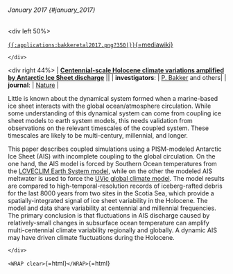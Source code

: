 ###### January 2017 {#january_2017}

\<div left 50%\>

[`{{:applications:bakkeretal2017.png?350|}}`{=mediawiki}](http://www.nature.com/nature/journal/v541/n7635/full/nature20582.html)

```{=html}
</div>
```
\<div right 44%\> \| **[Centennial-scale Holocene climate variations
amplified by Antarctic Ice Sheet
discharge](http://www.nature.com/nature/journal/v541/n7635/full/nature20582.html)**
\|\| \| **investigators**: \| [P.
Bakker](https://www.marum.de/en/Pepijn_Bakker.html) and
others\| \| **journal**: \|
[Nature](http://www.nature.com/nature/index.html) \|

Little is known about the dynamical system formed when a marine-based
ice sheet interacts with the global ocean/atmosphere circulation. While
some understanding of this dynamical system can come from coupling ice
sheet models to earth system models, this needs validation from
observations on the relevant timescales of the coupled system. These
timescales are likely to be multi-century, millennial, and longer.

This paper describes coupled simulations using a PISM-modeled Antarctic
Ice Sheet (AIS) with incomplete coupling to the global circulation. On
the one hand, the AIS model is forced by Southern Ocean temperatures
from the [LOVECLIM Earth System
model](http://www.geosci-model-dev.net/3/603/2010/gmd-3-603-2010.html),
while on the other the modeled AIS meltwater is used to force the [UVic
global climate model](http://climate.uvic.ca/model/). The
model results are compared to high-temporal-resolution records of
iceberg-rafted debris for the last 8000 years from two sites in the
Scotia Sea, which provide a spatially-integrated signal of ice sheet
variability in the Holocene. The model and data share variability at
centennial and millennial frequencies. The primary conclusion is that
fluctuations in AIS discharge caused by relatively-small changes in
subsurface ocean temperature can amplify multi-centennial climate
variability regionally and globally. A dynamic AIS may have driven
climate fluctuations during the Holocene.

```{=html}
</div>
```
`<WRAP clear>`{=html}`</WRAP>`{=html}
